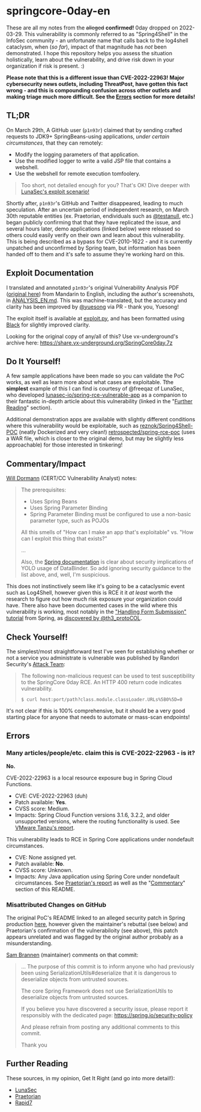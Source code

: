 # springcore-0day-en

These are all my notes from the ~~alleged~~ **confirmed!** 0day dropped on 2022-03-29. This vulnerability is commonly referred to as "Spring4Shell" in the InfoSec community - an unfortunate name that calls back to the log4shell cataclysm, when (*so far*), impact of that magnitude has *not* been demonstrated. I hope this repository helps you assess the situation holistically, learn about the vulnerability, and drive risk down in your organization if risk is present. :)

**Please note that this is a different issue than CVE-2022-22963! Major cybersecurity news outlets, including ThreatPost, have gotten this fact wrong - and this is compounding confusion across other outlets and making triage much more difficult. See the [Errors](https://github.com/tweedge/springcore-0day-en#errors) section for more details!**

## TL;DR

On March 29th, A GitHub user (`p1n93r`) claimed that by sending crafted requests to JDK9+ SpringBeans-using applications, *under certain circumstances*, that they can remotely:

* Modify the logging parameters of that application.
* Use the modified logger to write a valid JSP file that contains a webshell.
* Use the webshell for remote execution tomfoolery.

> Too short, not detailed enough for you? That's OK! Dive deeper with [LunaSec's exploit scenario!](https://www.lunasec.io/docs/blog/spring-rce-vulnerabilities/#exploit-scenario-overview)

Shortly after, `p1n93r`'s GitHub and Twitter disappeared, leading to much speculation. After an uncertain period of independent research, on March 30th reputable entities (ex. Praetorian, endividuals such as [@testanull](https://twitter.com/testanull/status/1509185015187345411), etc.) began publicly confirming that that they have replicated the issue, and several hours later, demo applications (linked below) were released so others could easily verify on their own and learn about this vulnerability. This is being described as a bypass for CVE-2010-1622 - and it is currently unpatched and unconfirmed by Spring team, but information has been handed off to them and it's safe to assume they're working hard on this.

## Exploit Documentation

I translated and annotated `p1n93r`'s original Vulnerability Analysis PDF ([original here](https://github.com/tweedge/springcore-0day-en/blob/main/%E6%BC%8F%E6%B4%9E%E5%88%86%E6%9E%90%20(Vulnerability%20Analysis).pdf)) from Mandarin to English, including the author's screenshots, in [ANALYSIS_EN.md](https://github.com/tweedge/springcore-0day-en/blob/main/ANALYSIS_EN.md). This was machine-translated, but the accuracy and clarity has been improved by [@yuesong](https://github.com/yuesong) via PR - thank you, Yuesong!

The exploit itself is available at [exploit.py](https://github.com/tweedge/springcore-0day-en/blob/main/exploit.py), and has been formatted using [Black](https://github.com/psf/black) for slightly improved clarity.

Looking for the original copy of any/all of this? Use vx-underground's archive here: https://share.vx-underground.org/SpringCore0day.7z

## Do It Yourself!

A few sample applications have been made so you can validate the PoC works, as well as learn more about what cases are exploitable. Tthe **simplest** example of this I can find is courtesy of @freeqaz of LunaSec, who developed [lunasec-io/spring-rce-vulnerable-app](https://github.com/lunasec-io/spring-rce-vulnerable-app/blob/main/src/main/java/fr/christophetd/log4shell/vulnerableapp/MainController.java) as a companion to their fantastic in-depth article about this vulnerability (linked in the "[Further Reading](https://github.com/tweedge/springcore-0day-en#further-reading)" section).

Additional demonstration apps are available with slightly different conditions where this vulnerability would be exploitable, such as [reznok/Spring4Shell-POC](https://github.com/reznok/Spring4Shell-POC) (neatly Dockerized and very clean!) [retrospected/spring-rce-poc](https://github.com/Retrospected/spring-rce-poc) (uses a WAR file, which is closer to the original demo, but may be slightly less approachable) for those interested in tinkering!

## Commentary/Impact

[Will Dormann](https://twitter.com/wdormann/status/1509280535071309827) (CERT/CC Vulnerability Analyst) notes:

> The prerequisites:
> - Uses Spring Beans
> - Uses Spring Parameter Binding
> - Spring Parameter Binding must be configured to use a non-basic parameter type, such as POJOs
> 
> All this smells of "How can I make an app that's exploitable" vs. "How can I exploit this thing that exists?"
> 
> ...
> 
> Also, the [Spring documentation](https://docs.spring.io/spring-framework/docs/current/javadoc-api/org/springframework/validation/DataBinder.html) is clear about security implications of YOLO usage of DataBinder. So add ignoring security guidance to the list above, and, well, I'm suspicious.

This does not instinctively seem like it's going to be a cataclysmic event such as Log4Shell, however given this is RCE it it *at least* worth the research to figure out how much risk exposure your organization could have. There also have been documented cases in the wild where this vulnerability is working, most notably in the ["Handling Form Submission" tutorial](https://spring.io/guides/gs/handling-form-submission/) from Spring, as [discovered by @th3_protoCOL](https://twitter.com/th3_protoCOL/status/1509345839134609408).

## Check Yourself!

The simplest/most straightforward test I've seen for establishing whether or not a service you administrate is vulnerable was published by Randori Security's [Attack Team](https://twitter.com/RandoriAttack/status/1509298490106593283):

> The following non-malicious request can be used to test susceptibility to the SpringCore 0day RCE. An HTTP 400 return code indicates vulnerability.
> 
> `$ curl host:port/path?class.module.classLoader.URLs%5B0%5D=0`

It's not clear if this is 100% comprehensive, but it should be a very good starting place for anyone that needs to automate or mass-scan endpoints!

## Errors

### Many articles/people/etc. claim this is CVE-2022-22963 - is it?

**No.**

CVE-2022-22963 is a local resource exposure bug in Spring Cloud Functions.
* CVE: CVE-2022-22963 (duh)
* Patch available: **Yes**.
* CVSS score: Medium.
* Impacts: Spring Cloud Function versions 3.1.6, 3.2.2, and older unsupported versions, where the routing functionality is used. See [VMware Tanzu's report](https://tanzu.vmware.com/security/cve-2022-22963).

This vulnerability leads to RCE in Spring Core applications under nondefault circumstances.
* CVE: None assigned yet.
* Patch available: **No**.
* CVSS score: Unknown.
* Impacts: Any Java application using Spring Core under nondefault circumstances. See [Praetorian's report](https://www.praetorian.com/blog/spring-core-jdk9-rce/) as well as the "[Commentary](https://github.com/tweedge/springcore-0day-en#commentary)" section of this README.

### Misattributed Changes on GitHub

The original PoC's README linked to an alleged security patch in Spring production [here](https://github.com/spring-projects/spring-framework/commit/7f7fb58dd0dae86d22268a4b59ac7c72a6c22529), however given the maintainer's rebuttal (see below) and Praetorian's confirmation of the vulnerabiloity (see above), this patch appears unrelated and was flagged by the original author probably as a misunderstanding.

[Sam Brannen](https://github.com/sbrannen) (maintainer) comments on that commit:

> ... The purpose of this commit is to inform anyone who had previously been using SerializationUtils#deserialize that it is dangerous to deserialize objects from untrusted sources.
> 
> The core Spring Framework does not use SerializationUtils to deserialize objects from untrusted sources.
> 
> If you believe you have discovered a security issue, please report it responsibly with the dedicated page: https://spring.io/security-policy
> 
> And please refrain from posting any additional comments to this commit.
> 
> Thank you

## Further Reading

These sources, in my opinion, Get It Right (and go into more detail!):

* [LunaSec](https://www.lunasec.io/docs/blog/spring-rce-vulnerabilities/)
* [Praetorian](https://www.praetorian.com/blog/spring-core-jdk9-rce/)
* [Rapid7](https://www.rapid7.com/blog/post/2022/03/30/spring4shell-zero-day-vulnerability-in-spring-framework/)
